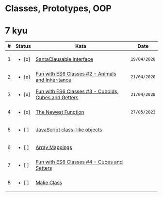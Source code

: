 # Classes, Prototypes, OOP

# 7 kyu

| #   | Status                  | Kata                                                                                                           | Date         |
| --- | ----------------------- | -------------------------------------------------------------------------------------------------------------- | ------------ |
| 1   | <ul><li> [x] </li></ul> | [SantaClausable Interface](https://www.codewars.com/kata/52b50a20fa0e77b304000103)                             | `19/04/2020` |
| 2   | <ul><li> [x] </li></ul> | [Fun with ES6 Classes #2 - Animals and Inheritance](https://www.codewars.com/kata/56f935002e6c0d55fa000d92)    | `21/04/2020` |
| 3   | <ul><li> [x] </li></ul> | [Fun with ES6 Classes #3 - Cuboids, Cubes and Getters](https://www.codewars.com/kata/56fbdda707cff41b68000de2) | `21/04/2020` |
| 4   | <ul><li> [x] </li></ul> | [The Newest Function](https://www.codewars.com/kata/5a2cb53cee1aaef2fa000037)                                  | `27/05/2023` |
| 5   | <ul><li> [ ] </li></ul> | [JavaScript class-like objects](https://www.codewars.com/kata/513e1e47c600c93cef000001)                        |              |
| 6   | <ul><li> [ ] </li></ul> | [Array Mappings](https://www.codewars.com/kata/56e20642ddeb0f4fac000344)                                       |              |
| 7   | <ul><li> [ ] </li></ul> | [Fun with ES6 Classes #4 - Cubes and Setters](https://www.codewars.com/kata/56fcc1ee45040039ab0016da)          |              |
| 8   | <ul><li> [ ] </li></ul> | [Make Class](https://www.codewars.com/kata/5d774cfde98179002a7cb3c8)                                           |              |
